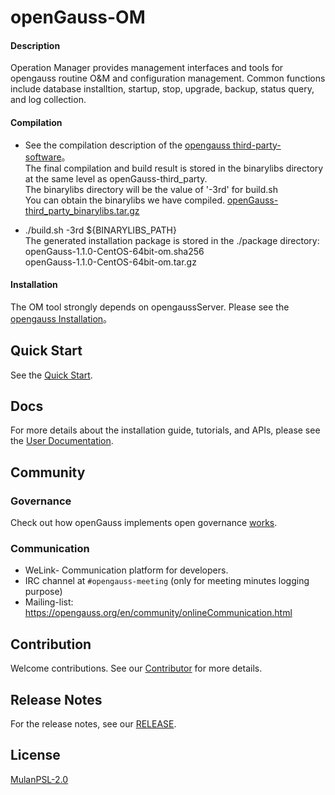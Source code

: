 # openGauss-OM

#### Description
Operation Manager provides management interfaces and tools for opengauss routine O&M and  configuration management.
Common functions include database installtion, startup, stop, upgrade, backup, status query, and log collection.

#### Compilation

- See the compilation description of the [opengauss third-party-software](https://gitee.com/opengauss/openGauss-server/blob/master/README.en.md#compiling-third-party-software)。                     
  The final compilation and build result is stored in the binarylibs directory at the same level as openGauss-third_party.                
  The binarylibs directory will be the value of '-3rd' for build.sh     
  You can obtain the binarylibs we have compiled. [openGauss-third_party_binarylibs.tar.gz](https://opengauss.obs.cn-south-1.myhuaweicloud.com/1.1.0/openGauss-third_party_binarylibs.tar.gz)

- ./build.sh -3rd ${BINARYLIBS_PATH}              
  The generated installation package is stored in the ./package directory:                 
  openGauss-1.1.0-CentOS-64bit-om.sha256               
  openGauss-1.1.0-CentOS-64bit-om.tar.gz              
   
#### Installation

The OM tool strongly depends on opengaussServer. Please see the [opengauss Installation](https://opengauss.org/zh/docs/latest/docs/installation/installation.html)。

## Quick Start

See the [Quick Start](https://opengauss.org/en/docs/1.1.0/docs/Quickstart/Quickstart.html).

## Docs

For more details about the installation guide, tutorials, and APIs, please see the [User Documentation](https://gitee.com/opengauss/docs).

## Community

### Governance

Check out how openGauss implements open governance [works](https://gitee.com/opengauss/community/blob/master/governance.md).

### Communication

- WeLink- Communication platform for developers.
- IRC channel at `#opengauss-meeting` (only for meeting minutes logging purpose)
- Mailing-list: https://opengauss.org/en/community/onlineCommunication.html

## Contribution

Welcome contributions. See our [Contributor](https://opengauss.org/en/contribution.html) for more details.

## Release Notes

For the release notes, see our [RELEASE](https://opengauss.org/en/docs/1.1.0/docs/Releasenotes/Releasenotes.html).

## License

[MulanPSL-2.0](http://license.coscl.org.cn/MulanPSL2/)
